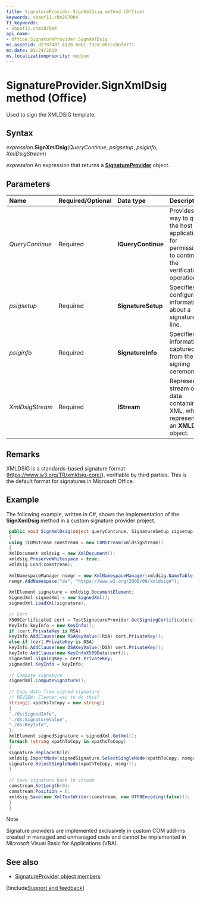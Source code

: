 ```yaml
---
title: SignatureProvider.SignXmlDsig method (Office)
keywords: vbaof11.chm287004
f1_keywords:
- vbaof11.chm287004
api_name:
- Office.SignatureProvider.SignXmlDsig
ms.assetid: d278f48f-4128-b8b1-f32d-d81ccbbf6771
ms.date: 01/24/2019
ms.localizationpriority: medium
---
```



# SignatureProvider.SignXmlDsig method (Office)

Used to sign the XMLDSIG template.


## Syntax

_expression_.**SignXmlDsig**(_QueryContinue_, _psigsetup_, _psiginfo_, _XmlDsigStream_)

_expression_ An expression that returns a **[SignatureProvider](Office.SignatureProvider.md)** object.


## Parameters

|Name|Required/Optional|Data type|Description|
|:-----|:-----|:-----|:-----|
| _QueryContinue_|Required|**IQueryContinue**|Provides a way to query the host application for permission to continue the verification operation.|
| _psigsetup_|Required|**SignatureSetup**|Specifies configuration information about a signature line.|
| _psiginfo_|Required|**SignatureInfo**|Specifies information captured from the signing ceremony.|
| _XmlDsigStream_|Required|**IStream**|Represents a stream of data containing XML, which represents an **XMLDSIG** object.|

## Remarks

XMLDSIG is a standards-based signature format (https://www.w3.org/TR/xmldsig-core/), verifiable by third parties. This is the default format for signatures in Microsoft Office. 


## Example

The following example, written in C#, shows the implementation of the **SignXmlDsig** method in a custom signature provider project.


```cs
 public void SignXmlDsig(object queryContinue, SignatureSetup sigsetup, SignatureInfo siginfo, object xmldsigStream) 
 { 
 using (COMStream comstream = new COMStream(xmldsigStream)) 
 { 
 XmlDocument xmldsig = new XmlDocument(); 
 xmldsig.PreserveWhitespace = true; 
 xmldsig.Load(comstream); 
 
 XmlNamespaceManager nsmgr = new XmlNamespaceManager(xmldsig.NameTable); 
 nsmgr.AddNamespace("ds", "https://www.w3.org/2000/09/xmldsig#"); 
 
 XmlElement signature = xmldsig.DocumentElement; 
 SignedXml signedXml = new SignedXml(); 
 signedXml.LoadXml(signature); 
 
 // Cert 
 X509Certificate2 cert = TestSignatureProvider.GetSigningCertificate(siginfo); 
 KeyInfo keyInfo = new KeyInfo(); 
 if (cert.PrivateKey is RSA) 
 keyInfo.AddClause(new RSAKeyValue((RSA) cert.PrivateKey)); 
 else if (cert.PrivateKey is DSA) 
 keyInfo.AddClause(new DSAKeyValue((DSA) cert.PrivateKey)); 
 keyInfo.AddClause(new KeyInfoX509Data(cert)); 
 signedXml.SigningKey = cert.PrivateKey; 
 signedXml.KeyInfo = keyInfo; 
 
 // Compute signature 
 signedXml.ComputeSignature(); 
 
 // Copy data from signed signature 
 // REVIEW: Cleaner way to do this? 
 string[] xpathsToCopy = new string[] 
 { 
 "./ds:SignedInfo", 
 "./ds:SignatureValue", 
 "./ds:KeyInfo", 
 }; 
 XmlElement signedSignature = signedXml.GetXml(); 
 foreach (string xpathToCopy in xpathsToCopy) 
 { 
 signature.ReplaceChild( 
 xmldsig.ImportNode(signedSignature.SelectSingleNode(xpathToCopy, nsmgr), true), 
 signature.SelectSingleNode(xpathToCopy, nsmgr)); 
 } 
 
 // Save signature back to stream 
 comstream.SetLength(0); 
 comstream.Position = 0; 
 xmldsig.Save(new XmlTextWriter(comstream, new UTF8Encoding(false))); 
 } 
 }
```

> [!NOTE] 
> Signature providers are implemented exclusively in custom COM add-ins created in managed and unmanaged code and cannot be implemented in Microsoft Visual Basic for Applications (VBA). 


## See also

- [SignatureProvider object members](overview/Library-Reference/signatureprovider-members-office.md)



[!include[Support and feedback](~/includes/feedback-boilerplate.md)]